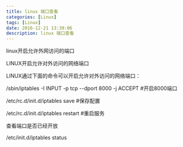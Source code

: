 ```yaml
---
title: linux 端口查看
categories: [Linux]
tags: [Linux]
date: 2016-12-21 13:39:06
description: linux 端口查看
---
```

linux开启允许外网访问的端口
 
LINUX开启允许对外访问的网络端口 
 
LINUX通过下面的命令可以开启允许对外访问的网络端口： 
 
/sbin/iptables -I INPUT -p tcp --dport 8000 -j ACCEPT #开启8000端口 
 
/etc/rc.d/init.d/iptables save #保存配置 
 
/etc/rc.d/init.d/iptables restart #重启服务 
 
查看端口是否已经开放 
 
/etc/init.d/iptables status